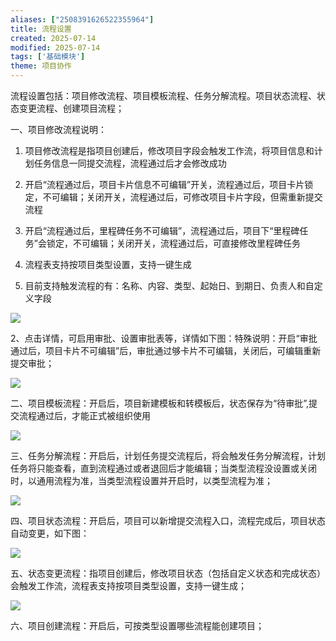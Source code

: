 ```yaml
---
aliases: ["2508391626522355964"]
title: 流程设置
created: 2025-07-14
modified: 2025-07-14
tags: ['基础模块']
theme: 项目协作
---
```


流程设置包括：项目修改流程、项目模板流程、任务分解流程。项目状态流程、状态变更流程、创建项目流程；

一、项目修改流程说明：

1. 项目修改流程是指项目创建后，修改项目字段会触发工作流，将项目信息和计划任务信息一同提交流程，流程通过后才会修改成功

2. 开启“流程通过后，项目卡片信息不可编辑”开关，流程通过后，项目卡片锁定，不可编辑；关闭开关，流程通过后，可修改项目卡片字段，但需重新提交流程

3. 开启“流程通过后，里程碑任务不可编辑”，流程通过后，项目下“里程碑任务”会锁定，不可编辑；关闭开关，流程通过后，可直接修改里程碑任务

4. 流程表支持按项目类型设置，支持一键生成

5. 目前支持触发流程的有：名称、内容、类型、起始日、到期日、负责人和自定义字段

![](https://myhelpdoc.oss-cn-heyuan.aliyuncs.com/mdimages/c6e68e95aa4811d26f5cb7ed0b0f9285.jpg)

2、点击详情，可启用审批、设置审批表等，详情如下图：特殊说明：开启“审批通过后，项目卡片不可编辑”后，审批通过够卡片不可编辑，关闭后，可编辑重新提交审批；

![](https://myhelpdoc.oss-cn-heyuan.aliyuncs.com/mdimages/46a41d5725e712679b5ae3a61571e670.jpg)

二、项目模板流程：开启后，项目新建模板和转模板后，状态保存为“待审批”,提交流程通过后，才能正式被组织使用

![](https://myhelpdoc.oss-cn-heyuan.aliyuncs.com/mdimages/a63aaed5f43dba3d1a05a55f7399fc6a.jpg)

三、任务分解流程：开启后，计划任务提交流程后，将会触发任务分解流程，计划任务将只能查看，直到流程通过或者退回后才能编辑；当类型流程没设置或关闭时，以通用流程为准，当类型流程设置并开启时，以类型流程为准；

![](https://myhelpdoc.oss-cn-heyuan.aliyuncs.com/mdimages/6fecb93f8e22b804ce7b90279d96a5ed.jpg)

四、项目状态流程：开启后，项目可以新增提交流程入口，流程完成后，项目状态自动变更，如下图：

![](https://myhelpdoc.oss-cn-heyuan.aliyuncs.com/mdimages/0f6cf45e67fd866e9b12599524a845a6.jpg)

五、状态变更流程：指项目创建后，修改项目状态（包括自定义状态和完成状态）会触发工作流，流程表支持按项目类型设置，支持一键生成；

![](https://myhelpdoc.oss-cn-heyuan.aliyuncs.com/mdimages/10d253152606479e490eda553c84f107.jpg)

六、项目创建流程：开启后，可按类型设置哪些流程能创建项目；

